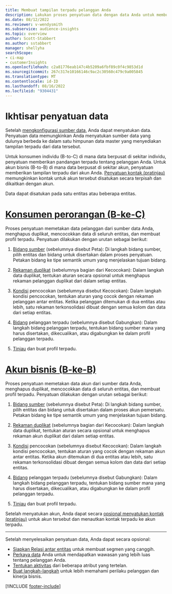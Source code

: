 ```yaml
---
title: Membuat tampilan terpadu pelanggan Anda
description: Lakukan proses penyatuan data dengan data Anda untuk membuat satu himpunan data master akun atau profil pelanggan.
ms.date: 08/12/2022
ms.reviewer: v-wendysmith
ms.subservice: audience-insights
ms.topic: overview
author: Scott-Stabbert
ms.author: sstabbert
manager: shellyha
searchScope:
- ci-map
- customerInsights
ms.openlocfilehash: c2a81776eab147c4b5209a6fbf89c0f4c9853d1d
ms.sourcegitcommit: 267c317e10166146c9ac2c30560c479c9a005845
ms.translationtype: MT
ms.contentlocale: id-ID
ms.lasthandoff: 08/16/2022
ms.locfileid: "9304431"
---
```

# <a name="data-unification-overview"></a>Ikhtisar penyatuan data

Setelah [mengkonfigurasi sumber data](data-sources.md), Anda dapat menyatukan data. Penyatuan data memungkinkan Anda menyatukan sumber data yang dulunya berbeda ke dalam satu himpunan data master yang menyediakan tampilan terpadu dari data tersebut.

Untuk konsumen individu (B-to-C) di mana data berpusat di sekitar individu, penyatuan memberikan pandangan terpadu tentang pelanggan Anda. Untuk akun bisnis (B-to-B) di mana data berpusat di sekitar akun, penyatuan memberikan tampilan terpadu dari akun Anda. [Penyatuan kontak (pratinjau)](data-unification-contacts.md) memungkinkan kontak untuk akun tersebut disatukan secara terpisah dan dikaitkan dengan akun.

Data dapat disatukan pada satu entitas atau beberapa entitas.

# <a name="individual-consumers-b-to-c"></a>[Konsumen perorangan (B-ke-C)](#tab/b2c)

Proses penyatuan memetakan data pelanggan dari sumber data Anda, menghapus duplikat, mencocokkan data di seluruh entitas, dan membuat profil terpadu. Penyatuan dilakukan dengan urutan sebagai berikut:

1. [Bidang sumber](map-entities.md) (sebelumnya disebut Peta): Di langkah bidang sumber, pilih entitas dan bidang untuk disertakan dalam proses penyatuan. Petakan bidang ke tipe semantik umum yang menjelaskan tujuan bidang.

1. [Rekaman duplikat](remove-duplicates.md) (sebelumnya bagian dari Kecocokan): Dalam langkah data duplikat, tentukan aturan secara opsional untuk menghapus rekaman pelanggan duplikat dari dalam setiap entitas.

1. [Kondisi](match-entities.md) pencocokan (sebelumnya disebut Kecocokan): Dalam langkah kondisi pencocokan, tentukan aturan yang cocok dengan rekaman pelanggan antar entitas. Ketika pelanggan ditemukan di dua entitas atau lebih, satu rekaman terkonsolidasi dibuat dengan semua kolom dan data dari setiap entitas.

1. [Bidang](merge-entities.md) pelanggan terpadu (sebelumnya disebut Gabungkan): Dalam langkah bidang pelanggan terpadu, tentukan bidang sumber mana yang harus disertakan, dikecualikan, atau digabungkan ke dalam profil pelanggan terpadu.  

1. [Tinjau](review-unification.md) dan buat profil terpadu.

# <a name="business-accounts-b-to-b"></a>[Akun bisnis (B-ke-B)](#tab/b2b)

Proses penyatuan memetakan data akun dari sumber data Anda, menghapus duplikat, mencocokkan data di seluruh entitas, dan membuat profil terpadu. Penyatuan dilakukan dengan urutan sebagai berikut:

1. [Bidang sumber](map-entities.md) (sebelumnya disebut Peta): Di langkah bidang sumber, pilih entitas dan bidang untuk disertakan dalam proses akun pemersatu. Petakan bidang ke tipe semantik umum yang menjelaskan tujuan bidang.

1. [Rekaman duplikat](remove-duplicates.md) (sebelumnya bagian dari Kecocokan): Dalam langkah data duplikat, tentukan aturan secara opsional untuk menghapus rekaman akun duplikat dari dalam setiap entitas.

1. [Kondisi](match-entities.md) pencocokan (sebelumnya disebut Kecocokan): Dalam langkah kondisi pencocokan, tentukan aturan yang cocok dengan rekaman akun antar entitas. Ketika akun ditemukan di dua entitas atau lebih, satu rekaman terkonsolidasi dibuat dengan semua kolom dan data dari setiap entitas.

1. [Bidang](merge-entities.md) pelanggan terpadu (sebelumnya disebut Gabungkan): Dalam langkah bidang pelanggan terpadu, tentukan bidang sumber mana yang harus disertakan, dikecualikan, atau digabungkan ke dalam profil pelanggan terpadu.  

1. [Tinjau](review-unification.md) dan buat profil terpadu.

Setelah menyatukan akun, Anda dapat secara [opsional menyatukan kontak (pratinjau)](data-unification-contacts.md) untuk akun tersebut dan menautkan kontak terpadu ke akun terpadu.

---

Setelah menyelesaikan penyatuan data, Anda dapat secara opsional:

- [Siapkan Relasi antar entitas](relationships.md) untuk membuat segmen yang canggih.
- [Perkaya data](enrichment-hub.md) Anda untuk mendapatkan wawasan yang lebih luas tentang pelanggan Anda.
- [Tentukan aktivitas](activities.md) dari beberapa atribut yang tertelan.
- [Buat langkah-langkah](measures.md) untuk lebih memahami perilaku pelanggan dan kinerja bisnis.

[!INCLUDE [footer-include](includes/footer-banner.md)]
